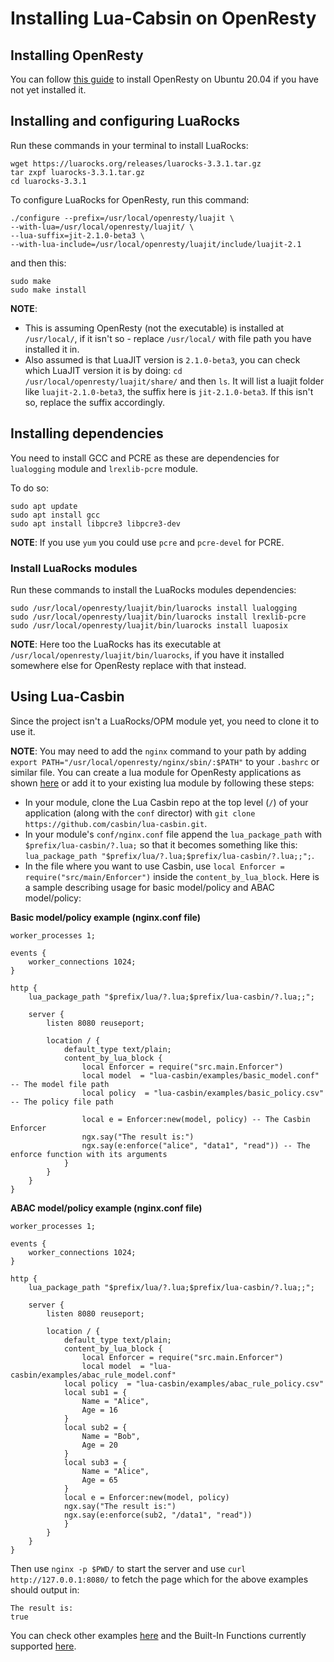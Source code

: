 # Installing Lua-Cabsin on OpenResty

## Installing OpenResty
You can follow [this guide](https://blog.openresty.com/en/ubuntu20-or-install/) to install OpenResty on Ubuntu 20.04 if you have not yet installed it.

## Installing and configuring LuaRocks
Run these commands in your terminal to install LuaRocks:
```
wget https://luarocks.org/releases/luarocks-3.3.1.tar.gz
tar zxpf luarocks-3.3.1.tar.gz
cd luarocks-3.3.1
```

To configure LuaRocks for OpenResty, run this command:
```
./configure --prefix=/usr/local/openresty/luajit \
--with-lua=/usr/local/openresty/luajit/ \
--lua-suffix=jit-2.1.0-beta3 \
--with-lua-include=/usr/local/openresty/luajit/include/luajit-2.1
```
and then this:
```
sudo make
sudo make install
```

**NOTE**: 
- This is assuming OpenResty (not the executable) is installed at `/usr/local/`, if it isn't so - replace `/usr/local/` with file path you have installed it in.
- Also assumed is that LuaJIT version is `2.1.0-beta3`, you can check which LuaJIT version it is by doing: `cd /usr/local/openresty/luajit/share/` and then `ls`. It will list a luajit folder like `luajit-2.1.0-beta3`, the suffix here is `jit-2.1.0-beta3`. If this isn't so, replace the suffix accordingly.

## Installing dependencies

You need to install GCC and PCRE as these are dependencies for `lualogging` module and `lrexlib-pcre` module.

To do so:
```
sudo apt update
sudo apt install gcc
sudo apt install libpcre3 libpcre3-dev
```

**NOTE**: If you use `yum` you could use `pcre` and `pcre-devel` for PCRE.

### Install LuaRocks modules

Run these commands to install the LuaRocks modules dependencies:
```
sudo /usr/local/openresty/luajit/bin/luarocks install lualogging
sudo /usr/local/openresty/luajit/bin/luarocks install lrexlib-pcre
sudo /usr/local/openresty/luajit/bin/luarocks install luaposix
```

**NOTE**: Here too the LuaRocks has its executable at `/usr/local/openresty/luajit/bin/luarocks`, if you have it installed somewhere else for OpenResty replace with that instead.

## Using Lua-Casbin

Since the project isn't a LuaRocks/OPM module yet, you need to clone it to use it.

**NOTE**: You may need to add the `nginx` command to your path by adding `export PATH="/usr/local/openresty/nginx/sbin/:$PATH"` to your `.bashrc` or similar file.
You can create a lua module for OpenResty applications as shown [here](https://blog.openresty.com/en/or-lua-module/) or add it to your existing lua module by following these steps:

- In your module, clone the Lua Casbin repo at the top level (`/`) of your application (along with the `conf` director) with `git clone https://github.com/casbin/lua-casbin.git`.
- In your module's `conf/nginx.conf` file append the `lua_package_path` with `$prefix/lua-casbin/?.lua;` so that it becomes something like this: `lua_package_path "$prefix/lua/?.lua;$prefix/lua-casbin/?.lua;;";`.
- In the file where you want to use Casbin, use `local Enforcer = require("src/main/Enforcer")` inside the `content_by_lua_block`. Here is a sample describing usage for basic model/policy and ABAC model/policy:

**Basic model/policy example (nginx.conf file)**
```
worker_processes 1;

events {
    worker_connections 1024;
}

http {
    lua_package_path "$prefix/lua/?.lua;$prefix/lua-casbin/?.lua;;";

    server {
        listen 8080 reuseport;

        location / {
            default_type text/plain;
            content_by_lua_block {
                local Enforcer = require("src.main.Enforcer")
                local model  = "lua-casbin/examples/basic_model.conf" -- The model file path
                local policy  = "lua-casbin/examples/basic_policy.csv" -- The policy file path
                
                local e = Enforcer:new(model, policy) -- The Casbin Enforcer
                ngx.say("The result is:")
                ngx.say(e:enforce("alice", "data1", "read")) -- The enforce function with its arguments
            }
        }
    }
}
```
**ABAC model/policy example (nginx.conf file)**
```
worker_processes 1;

events {
    worker_connections 1024;
}

http {
    lua_package_path "$prefix/lua/?.lua;$prefix/lua-casbin/?.lua;;";

    server {
        listen 8080 reuseport;

        location / {
            default_type text/plain;
            content_by_lua_block {
                local Enforcer = require("src.main.Enforcer")
                local model  = "lua-casbin/examples/abac_rule_model.conf"
    		local policy  = "lua-casbin/examples/abac_rule_policy.csv"
    		local sub1 = {
        		Name = "Alice",
        		Age = 16
    		}
    		local sub2 = {
        		Name = "Bob",
        		Age = 20
    		}
    		local sub3 = {
        		Name = "Alice",
        		Age = 65
    		}
    		local e = Enforcer:new(model, policy)
    		ngx.say("The result is:")
    		ngx.say(e:enforce(sub2, "/data1", "read"))
            }
        }
    }
}
```

Then use `nginx -p $PWD/` to start the server and use `curl http://127.0.0.1:8080/` to fetch the page which for the above examples should output in:
```
The result is:
true
```

You can check other examples [here](https://github.com/casbin/lua-casbin/blob/master/tests/main/enforcer_spec.lua) and the Built-In Functions currently supported [here](https://github.com/casbin/lua-casbin/blob/master/src/model/FunctionMap.lua).
